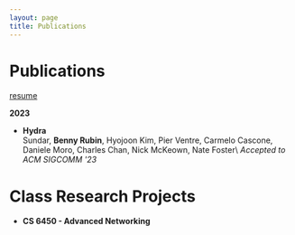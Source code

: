 ```yaml
---
layout: page
title: Publications
---
```

# Publications

[resume](./resume.pdf)

**2023**

- **Hydra**  
  Sundar, **Benny Rubin**, Hyojoon Kim, Pier Ventre, Carmelo Cascone, Daniele Moro, Charles Chan, Nick McKeown, Nate Foster\ 
  *Accepted to ACM SIGCOMM '23*  


# Class Research Projects 

- **CS 6450 - Advanced Networking** 
